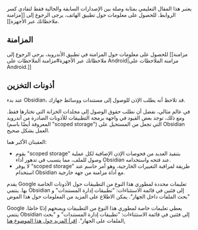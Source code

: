 يعتبر هذا المقال التعليمي بمثابة وصلة بين الإصدارات السابقة والحالية فقط لتفادي كسر الروابط. للحصول على معلومات حول تطبيق الهاتف، يرجى الرجوع إلى [[مزامنة ملاحظاتك عبر الأجهزة]].

## المزامنة

للحصول على معلومات حول المزامنة في تطبيق الأندرويد، يرجى الرجوع إلى [[مزامنة ملاحظاتك عبر الأجهزة#مزامنة الملاحظات على Android|مزامنة الملاحظات على Android.]]

## أذونات التخزين

عند بدء Obsidian، قد تلاحظ أنه يطلب الإذن للوصول إلى مستندات ووسائط جهازك.

في عالم مثالي، نفضل أن نطلب حقوق الوصول إلى مجلدات الخزانة التي تختارها فقط. ومع ذلك، توجد بعض القيود في واجهة برمجة التطبيقات للأذونات الصادرة من أندرويد (المعروفة أيضًا باسم "scoped storage") التي تجعل من المستحيل على Obsidian العمل بشكل صحيح.

العقبتان الأكبر هما:

- يقوم "scoped storage" بتنفيذ العديد من فحوصات الإذن الإضافية لكل عملية وصول للملف، مما يتسبب في تدهور أداء Obsidian عند فتحه واستخدامه.
- لا يوفر "scoped storage" طريقة لمراقبة التغييرات الخارجية، وهو أمر حاسم عند استخدام Obsidian مع أداة مزامنة من جهة خارجية.

يقدم Google تعليمات محددة لمطوري هذا النوع من التطبيقات حول الأذونات الخاصة بها. ينتمي Obsidian إلى فئتين في قائمة الاستثناءات: "تطبيقات إدارة المستندات" و "بحث الملفات داخل الجهاز". يمكن الاطلاع على المزيد من المعلومات حول هذا الموض

Google يعطي تعليمات خاصة لمطوري هذا النوع من التطبيقات ويمنحهم إذنًا خاصًا. ينتمي Obsidian إلى فئتين في قائمة الاستثناءات: "تطبيقات إدارة المستندات" و "بحث الملفات على الجهاز". [اقرأ المزيد حول هذا الموضوع هنا.](https://developer.android.com/training/data-storage/manage-all-files)
